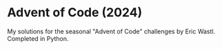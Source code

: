 # Advent of Code (2024)
My solutions for the seasonal "Advent of Code" challenges by Eric Wastl. Completed in Python. 
